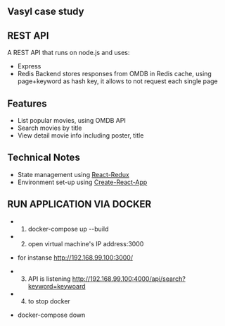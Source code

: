 ## Vasyl case study 

## REST API
A REST API that runs on node.js and uses:
* Express
* Redis
Backend stores responses from OMDB in Redis cache, using page+keyword as hash key, it allows to not request each single page

## Features
* List popular movies, using OMDB API
* Search movies by title
* View detail movie info including poster, title

## Technical Notes
* State management using [React-Redux](https://github.com/reactjs/react-redux)
* Environment set-up using [Create-React-App](https://github.com/facebookincubator/create-react-app)

## RUN APPLICATION VIA DOCKER
* 1) docker-compose up --build
* 2) open virtual machine's IP address:3000
* for instanse http://192.168.99.100:3000/
* 3) API is listening http://192.168.99.100:4000/api/search?keyword=keywoard

* 4) to stop docker 
* docker-compose down